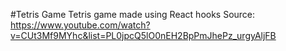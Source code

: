 #Tetris Game
Tetris game made using React hooks
Source: https://www.youtube.com/watch?v=CUt3Mf9MYhc&list=PL0jpcQ5lO0nEH2BpPmJhePz_urgyAljFB
